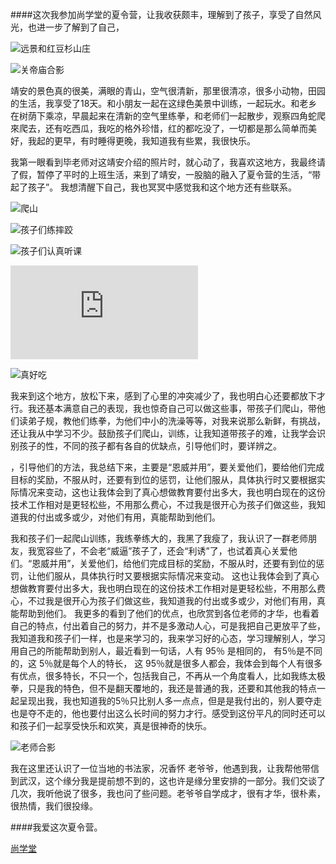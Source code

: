 ####这次我参加尚学堂的夏令营，让我收获颇丰，理解到了孩子，享受了自然风光，也进一步了解到了自己，

![远景和红豆杉山庄](http://s2.sinaimg.cn/orignal/a5a2492cgx6BiZobkGJ31&690)

![关帝庙合影](http://s3.sinaimg.cn/orignal/a5a2492cte1ddffbaa322&690)

靖安的景色真的很美，满眼的青山，空气很清新，那里很清凉，很多小动物，田园的生活，我享受了18天。和小朋友一起在这绿色美景中训练，一起玩水。和老乡在树荫下乘凉，早晨起来在清新的空气里练拳，和老师们一起散步，观察四角蛇爬來爬去，还有吃西瓜，我吃的格外珍惜，红的都吃没了，一切都是那么简单而美好，我起的更早，有时睡得更晚，我知道我有些累，我很快乐。

我第一眼看到毕老师对这靖安介绍的照片时，就心动了，我喜欢这地方，我最终请了假，暂停了平时的上班生活，来到了靖安，一股脑的融入了夏令营的生活，“带起了孩子”。
我想清醒下自己，我也冥冥中感觉我和这个地方还有些联系。


![爬山](http://s16.sinaimg.cn/orignal/a5a2492cgx6Bh8zv1Rtef&690)

![孩子们练摔跤](http://s4.sinaimg.cn/orignal/a5a2492cge1eff7266e73&690)

![孩子们认真听课](http://s14.sinaimg.cn/orignal/a5a2492cte1c97b8472fd&690)

![和孩子们一起玩水](http://service.photo.sina.com.cn/show_mop.php?type=orignal&pic_id=a5a2492cgx6Bh8EjrhN63&pm=1&v=690)

![真好吃](http://s3.sinaimg.cn/orignal/a5a2492cte1de1639cf72&690) 

我来到这个地方，放松下来，感到了心里的冲突减少了，我也明白心还要都放下才行。我还基本满意自己的表现，我也惊奇自己可以做这些事，带孩子们爬山，带他们读弟子规，教他们练拳，为他们中小的洗澡等等，对我来说那么新鲜，有挑战，还让我从中学习不少。鼓励孩子们爬山，训练，让我知道带孩子的难，让我学会识别孩子的性，不同的孩子都有各自的优缺点，引导他们时，要详辨之。

，引导他们的方法，我总结下来，主要是“恩威并用”，要关爱他们，要给他们完成目标的奖励，不服从时，还要有到位的惩罚，让他们服从，具体执行时又要根据实际情况来变动，这也让我体会到了真心想做教育要付出多大，我也明白现在的这份技术工作相对是更轻松些，不用那么费心，不过我是很开心为孩子们做这些，我知道我的付出或多或少，对他们有用，真能帮助到他们。

我和孩子们一起爬山训练，我练拳练大的，我黑了我瘦了，我认识了一群老师朋友，我宽容些了，不会老“威逼”孩子了，还会“利诱”了，也试着真心关爱他们。“恩威并用”，关爱他们，给他们完成目标的奖励，不服从时，还要有到位的惩罚，让他们服从，具体执行时又要根据实际情况来变动。 这也让我体会到了真心想做教育要付出多大，我也明白现在的这份技术工作相对是更轻松些，不用那么费心，不过我是很开心为孩子们做这些，我知道我的付出或多或少，对他们有用，真能帮助到他们。 我更多的看到了他们的优点，也欣赏到各位老师的才华，也看着自己的特点，付出着自己的努力，并不是多激动人心，可是我把自己更放平了些，我知道我和孩子们一样，也是来学习的，我来学习好的心态，学习理解别人，学习用自己的所能帮助到别人，最近看到一句话，人有 95％ 是相同的， 有5％是不同的，这 5％就是每个人的特长，  这 95％就是很多人都会，我体会到每个人有很多有优点，很多特长，不只一个，包括我自己，不再从一个角度看人，比如我练太极拳，只是我的特色，但不是翻天覆地的，我还是普通的我，还要和其他我的特点一起呈现出我，我也知道我的5％只比别人多一点点，但是是我付出的，别人要夺走也是夺不走的，他也要付出这么长时间的努力才行。感受到这份平凡的同时还可以和孩子们一起享受快乐和欢笑，真是很神奇的快乐。

![老师合影](http://s9.sinaimg.cn/orignal/a5a2492cte1ddf7936898&690)

我在这里还认识了一位当地的书法家，况香怀 老爷爷，他遇到我，让我帮他带信到武汉，这个缘分我是提前想不到的，这也许是缘分里安排的一部分。我们交谈了几次，我听他说了很多，我也问了些问题。老爷爷自学成才，很有才华，很朴素，很热情，我们很投缘。

####我爱这次夏令营。

[尚学堂](http://blog.sina.com.cn/52shangxuetang)

